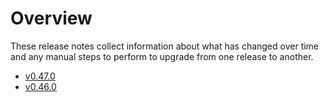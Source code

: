 # Overview

These release notes collect information about what has changed over time and any manual steps to perform to upgrade from one release to another.

- [v0.47.0](v0.47.0/index.md)
- [v0.46.0](v0.46.0/index.md)

